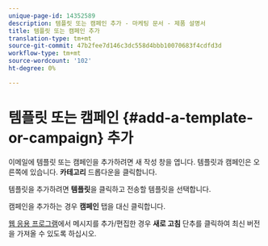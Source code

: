 ```yaml
---
unique-page-id: 14352589
description: 템플릿 또는 캠페인 추가 - 마케팅 문서 - 제품 설명서
title: 템플릿 또는 캠페인 추가
translation-type: tm+mt
source-git-commit: 47b2fee7d146c3dc558d4bbb10070683f4cdfd3d
workflow-type: tm+mt
source-wordcount: '102'
ht-degree: 0%

---
```



# 템플릿 또는 캠페인 {#add-a-template-or-campaign} 추가

이메일에 템플릿 또는 캠페인을 추가하려면 새 작성 창을 엽니다. 템플릿과 캠페인은 오른쪽에 있습니다. **카테고리** 드롭다운을 클릭합니다.

템플릿을 추가하려면 **템플릿**&#x200B;을 클릭하고 전송할 템플릿을 선택합니다.

캠페인을 추가하는 경우 **캠페인** 탭을 대신 클릭합니다.

[웹 응용 프로그램](http://toutapp.com/login)에서 메시지를 추가/편집한 경우 **새로 고침** 단추를 클릭하여 최신 버전을 가져올 수 있도록 하십시오.

